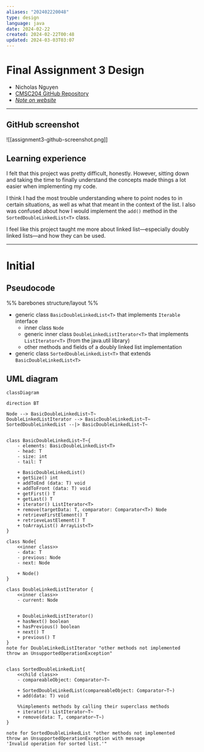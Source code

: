 ```yaml
---
aliases: "202402220048"
type: design
language: java
date: 2024-02-22
created: 2024-02-22T00:48
updated: 2024-03-03T03:07
---
```

# Final Assignment 3 Design
- Nicholas Nguyen
- [CMSC204 GitHub Repository](https://github.com/nick-nugat/cmsc204)
- [*Note on website*](https://nick-nugat.github.io/coding-notes/project-designs/cmsc204/NguyenNicholas_Assignment3_Design/assignment3-design-initial)
___
## GitHub screenshot
![[assignment3-github-screenshot.png]]

## Learning experience
I felt that this project was pretty difficult, honestly. However, sitting down and taking the time to finally understand the concepts made things a lot easier when implementing my code.

I think I had the most trouble understanding where to point nodes to in certain situations, as well as what that meant in the context of the list. I also was confused about how I would implement the `add()` method in the `SortedDoubleLinkedList<T>` class.

I feel like this project taught me more about linked list—especially doubly linked lists—and how they can be used.

___
# Initial
## Pseudocode
%% barebones structure/layout %%
- generic class `BasicDoubleLinkedList<T>` that implements `Iterable` interface
	- inner class `Node`
	- generic inner class `DoubleLinkedListIterator<T>` that implements `ListIterator<T>` (from the java.util library)
	- other methods and fields of a doubly linked list implementation
- generic class `SortedDoubleLinkedList<T>` that extends `BasicDoubleLinkedList<T>`

## UML diagram
```mermaid
classDiagram

direction BT

Node --> BasicDoubleLinkedList~T~
DoubleLinkedListIterator --> BasicDoubleLinkedList~T~
SortedDoubleLinkedList --|> BasicDoubleLinkedList~T~


class BasicDoubleLinkedList~T~{
    - elements: BasicDoubleLinkedList<T>
	- head: T
	- size: int
	- tail: T

	+ BasicDoubleLinkedList()
	+ getSize() int
	+ addToEnd (data: T) void
	+ addToFront (data: T) void
	+ getFirst() T
	+ getLast() T
	+ iterator() ListIterator<T>
	+ remove(targetData: T, comparator: Comparator<T>) Node
	+ retrieveFirstElement() T
	+ retrieveLastElement() T
	+ toArrayList() ArrayList<T>
}

class Node{
	<<inner class>>
	- data: T  
	- previous: Node  
	- next: Node
	
	+ Node()
}

class DoubleLinkedListIterator {
	<<inner class>>
	- current: Node


	+ DoubleLinkedListIterator()
	+ hasNext() boolean
	+ hasPrevious() boolean
	+ next() T
	+ previous() T
}
note for DoubleLinkedListIterator "other methods not implemented 
throw an UnsupportedOperationException"


class SortedDoubleLinkedList{
	<<child class>>
	- compareableObject: Comparator~T~

	+ SortedDoubleLinkedList(compareableObject: Comparator~T~)
	+ add(data: T) void
	
	%%implements methods by calling their superclass methods
	+ iterator() ListIterator~T~
	+ remove(data: T, comparator~T~)
}

note for SortedDoubleLinkedList "other methods not implemented 
throw an UnsupportedOperationException with message
'Invalid operation for sorted list.'"
```